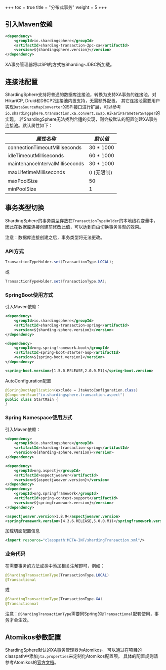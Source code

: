 +++
toc = true
title = "分布式事务"
weight = 5
+++

## 引入Maven依赖

```xml
<dependency>
    <groupId>io.shardingsphere</groupId>
    <artifactId>sharding-transaction-2pc-xa</artifactId>
    <version>${shardingsphere.version}</version>
</dependency>
```

XA事务管理器将以SPI的方式被Sharding-JDBC所加载。

## 连接池配置

ShardingSphere支持将普通的数据库连接池，转换为支持XA事务的连接池，对HikariCP, Druid和DBCP2连接池内置支持，无需额外配置。
其它连接池需要用户实现`DataSourceMapConverter`的SPI接口进行扩展，可以参考`io.shardingsphere.transaction.xa.convert.swap.HikariParameterSwapper`的实现。
若ShardingSphere无法找到合适的实现，则会按默认的配置创建XA事务连接池。默认属性如下：

| *属性名称*                          | *默认值*   |
| -----------------------------------| ----------|
| connectionTimeoutMilliseconds      | 30 * 1000 |
| idleTimeoutMilliseconds            | 60 * 1000 |
| maintenanceIntervalMilliseconds    | 30 * 1000 |
| maxLifetimeMilliseconds            | 0 (无限制) |
| maxPoolSize                        | 50        |
| minPoolSize                        | 1         |

## 事务类型切换

ShardingSphere的事务类型存放在`TransactionTypeHolder`的本地线程变量中，因此在数据库连接创建前修改此值，可以达到自由切换事务类型的效果。

注意：数据库连接创建之后，事务类型将无法更改。

### API方式

```java
TransactionTypeHolder.set(TransactionType.LOCAL);
```

或

```java
TransactionTypeHolder.set(TransactionType.XA);
```

### SpringBoot使用方式
引入Maven依赖：

```xml
<dependency>
    <groupId>io.shardingsphere</groupId>
    <artifactId>sharding-transaction-spring</artifactId>
    <version>${sharding-sphere.version}</version>
</dependency>

<dependency>
    <groupId>org.springframework.boot</groupId>
    <artifactId>spring-boot-starter-aop</artifactId>
    <version>${spring-boot.version}</version>
</dependency>

<spring-boot.version>[1.5.0.RELEASE,2.0.0.M1)</spring-boot.version>

```

AutoConfiguration配置
```java
@SpringBootApplication(exclude = JtaAutoConfiguration.class)
@ComponentScan("io.shardingsphere.transaction.aspect")
public class StartMain {
}
```

### Spring Namespace使用方式

引入Maven依赖：

```xml
<dependency>
    <groupId>io.shardingsphere</groupId>
    <artifactId>sharding-transaction-spring</artifactId>
    <version>${sharding-sphere.version}</version>
</dependency>

<dependency>
    <groupId>org.aspectj</groupId>
    <artifactId>aspectjweaver</artifactId>
    <version>${aspectjweaver.version}</version>
</dependency>
<dependency>
    <groupId>org.springframework</groupId>
    <artifactId>spring-context-support</artifactId>
    <version>${springframework.version}</version>
</dependency>

<aspectjweaver.version>1.8.9</aspectjweaver.version>
<springframework.version>[4.3.6.RELEASE,5.0.0.M1)</springframework.version>
```
加载切面配置信息
```xml
<import resource="classpath:META-INF/shardingTransaction.xml"/>

```

### 业务代码
在需要事务的方法或类中添加相关注解即可，例如：

```java
@ShardingTransactionType(TransactionType.LOCAL)
@Transactional
```

或

```java
@ShardingTransactionType(TransactionType.XA)
@Transactionnal
```

注意：`@ShardingTransactionType`需要同Spring的`@Transactional`配套使用，事务才会生效。

## Atomikos参数配置

ShardingSphere默认的XA事务管理器为Atomikos。
可以通过在项目的classpath中添加`jta.properties`来定制化Atomikos配置项。
具体的配置规则请参考Atomikos的[官方文档](https://www.atomikos.com/Documentation/JtaProperties)。

